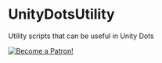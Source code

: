 # UnityDotsUtility
Utility scripts that can be  useful  in Unity Dots 



[![Become a Patron!](https://i.imgur.com/BbE01dL.png)](https://www.patreon.com/bePatron?u=33374667)
> 
